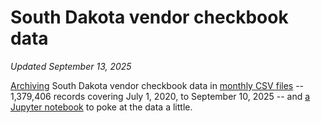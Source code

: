 # South Dakota vendor checkbook data
_Updated September 13, 2025_

[Archiving](get_latest_data.py) South Dakota vendor checkbook data in [monthly CSV files](data) -- 1,379,406 records covering July 1, 2020, to September 10, 2025 -- and [a Jupyter notebook](Analyze%20checkbook%20data.ipynb) to poke at the data a little.
